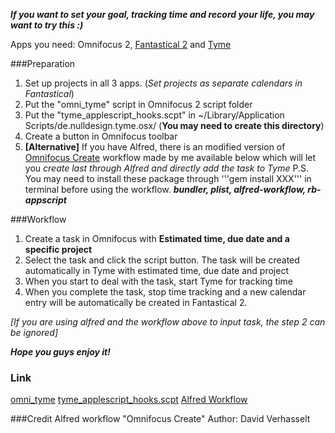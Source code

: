 ***If you want to set your goal, tracking time and record your life, you may want to try this :)***

Apps you need: Omnifocus 2, [Fantastical 2](https://flexibits.com/fantastical) and [Tyme](http://tyme-app.com)

###Preparation
1. Set up projects in all 3 apps. (*Set projects as separate calendars in Fantastical*)
2. Put the "omni_tyme" script in Omnifocus 2 script folder
1. Put the "tyme_applescript_hooks.scpt" in ~/Library/Application Scripts/de.nulldesign.tyme.osx/ (**You may need to create this directory**)
1. Create a button in Omnifocus toolbar
1. **[Alternative]** If you have Alfred, there is an modified version of [Omnifocus Create](http://www.alfredforum.com/topic/5821-omnifocus-create-yet-another/?hl=omnifocus) workflow made by me available below which will let you *create last through Alfred and directly add the task to Tyme*
   P.S. You may need to install these package through '''gem install XXX''' in terminal before using the workflow. ***bundler, plist, alfred-workflow, rb-appscript***

###Workflow
1. Create a task in Omnifocus with **Estimated time, due date and a specific project**
1. Select the task and click the script button. The task will be created automatically in Tyme with estimated time, due date and project
1. When you start to deal with the task, start Tyme for tracking time
1. When you complete the task, stop time tracking and a new calendar entry will be automatically be created in Fantastical 2.

*[If you are using alfred and the workflow above to input task, the step 2 can be ignored]*

***Hope you guys enjoy it!***

### Link
[omni_tyme](https://github.com/fuxialexander/Applescript/blob/master/omni_tyme.scpt?raw=true)
[tyme_applescript_hooks.scpt](https://github.com/fuxialexander/Applescript/blob/master/tyme_applescript_hooks.scpt?raw=true)
[Alfred Workflow](https://github.com/fuxialexander/Applescript/blob/master/Omnifocus%20Create.alfredworkflow?raw=true)

###Credit
Alfred workflow "Omnifocus Create" Author: David Verhasselt
